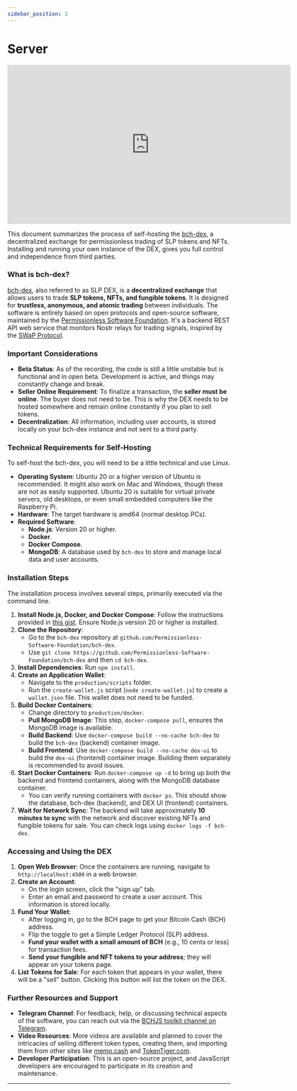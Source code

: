 ```yaml
---
sidebar_position: 3
---
```


# Server

<iframe width="639" height="359" src="https://www.youtube.com/embed/zkJT78zzmVw" title="Selling NFTs (simple)" frameborder="0" allow="accelerometer; autoplay; clipboard-write; encrypted-media; gyroscope; picture-in-picture; web-share; fullscreen" allowfullscreen></iframe>


This document summarizes the process of self-hosting the [bch-dex](https://github.com/Permissionless-Software-Foundation/bch-dex), a decentralized exchange for permissionless trading of SLP tokens and NFTs. Installing and running your own instance of the DEX, gives you full control and independence from third parties.

### What is bch-dex?
[bch-dex](https://github.com/Permissionless-Software-Foundation/bch-dex), also referred to as SLP DEX, is a **decentralized exchange** that allows users to trade **SLP tokens, NFTs, and fungible tokens**. It is designed for **trustless, anonymous, and atomic trading** between individuals. The software is entirely based on open protocols and open-source software, maintained by the [Permissionless Software Foundation](https://psfoundation.info). It's a backend REST API web service that monitors Nostr relays for trading signals, inspired by the [SWaP Protocol](/swap).

### Important Considerations

*   **Beta Status**: As of the recording, the code is still a little unstable but is functional and in open beta. Development is active, and things may constantly change and break.
*   **Seller Online Requirement**: To finalize a transaction, the **seller must be online**. The buyer does not need to be. This is why the DEX needs to be hosted somewhere and remain online constantly if you plan to sell tokens.
*   **Decentralization**: All information, including user accounts, is stored locally on your bch-dex instance and not sent to a third party.

### Technical Requirements for Self-Hosting

To self-host the bch-dex, you will need to be a little technical and use Linux.

*   **Operating System**: Ubuntu 20 or a higher version of Ubuntu is recommended. It might also work on Mac and Windows, though these are not as easily supported. Ubuntu 20 is suitable for virtual private servers, old desktops, or even small embedded computers like the Raspberry Pi.
*   **Hardware**: The target hardware is amd64 (normal desktop PCs).
*   **Required Software**:
    *   **Node.js**: Version 20 or higher.
    *   **Docker**.
    *   **Docker Compose**.
    *   **MongoDB**: A database used by `bch-dex` to store and manage local data and user accounts.

### Installation Steps

The installation process involves several steps, primarily executed via the command line.

1.  **Install Node.js, Docker, and Docker Compose**: Follow the instructions provided in [this gist](https://gist.github.com/christroutner/a39f656850dc022b60f25c9663dd1cdd). Ensure Node.js version 20 or higher is installed.
2.  **Clone the Repository**:
    *   Go to the `bch-dex` repository at `github.com/Permissionless-Software-Foundation/bch-dex`.
    *   Use `git clone https://github.com/Permissionless-Software-Foundation/bch-dex` and then `cd bch-dex`.
3.  **Install Dependencies**: Run `npm install`.
4.  **Create an Application Wallet**:
    *   Navigate to the `production/scripts` folder.
    *   Run the `create-wallet.js` script (`node create-wallet.js`) to create a `wallet.json` file. This wallet does not need to be funded.
5.  **Build Docker Containers**:
    *   Change directory to `production/docker`.
    *   **Pull MongoDB Image**: This step, `docker-compose pull`, ensures the MongoDB image is available.
    *   **Build Backend**: Use `docker-compose build --no-cache bch-dex` to build the `bch-dex` (backend) container image.
    *   **Build Frontend**: Use `docker-compose build --no-cache dex-ui` to build the `dex-ui` (frontend) container image. Building them separately is recommended to avoid issues.
6.  **Start Docker Containers**: Run `docker-compose up -d` to bring up both the backend and frontend containers, along with the MongoDB database container.
    *   You can verify running containers with `docker ps`. This should show the database, bch-dex (backend), and DEX UI (frontend) containers.
7.  **Wait for Network Sync**: The backend will take approximately **10 minutes to sync** with the network and discover existing NFTs and fungible tokens for sale. You can check logs using `docker logs -f bch-dex`.

### Accessing and Using the DEX

1.  **Open Web Browser**: Once the containers are running, navigate to `http://localhost:4500` in a web browser.
2.  **Create an Account**:
    *   On the login screen, click the "sign up" tab.
    *   Enter an email and password to create a user account. This information is stored locally.
3.  **Fund Your Wallet**:
    *   After logging in, go to the BCH page to get your Bitcoin Cash (BCH) address.
    *   Flip the toggle to get a Simple Ledger Protocol (SLP) address.
    *   **Fund your wallet with a small amount of BCH** (e.g., 10 cents or less) for transaction fees.
    *   **Send your fungible and NFT tokens to your address**; they will appear on your tokens page.
4.  **List Tokens for Sale**: For each token that appears in your wallet, there will be a "sell" button. Clicking this button will list the token on the DEX.

### Further Resources and Support

*   **Telegram Channel**: For feedback, help, or discussing technical aspects of the software, you can reach out via the [BCHJS toolkit channel on Telegram](https://t.me/bch_js_toolkit).
*   **Video Resources**: More videos are available and planned to cover the intricacies of selling different token types, creating them, and importing them from other sites like [memo.cash](https://memo.cash) and [TokenTiger.com](https://tokentiger.com).
*   **Developer Participation**: This is an open-source project, and JavaScript developers are encouraged to participate in its creation and maintenance.

---